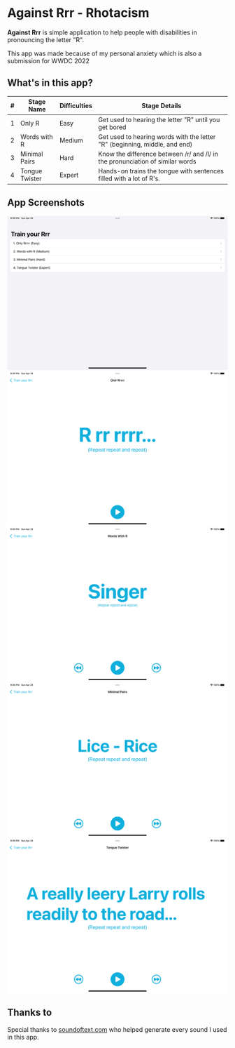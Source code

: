 # Against Rrr - Rhotacism

**Against Rrr** is simple application to help people with disabilities in pronouncing the letter "R".

This app was made because of my personal anxiety which is also a submission for WWDC 2022

## What's in this app?

| # | Stage Name        | Difficulties  | Stage Details                                                                 |
| - | ----------------- | ------------- | ----------------------------------------------------------------------------- |
| 1 | Only R            | Easy          | Get used to hearing the letter "R" until you get bored                        |
| 2 | Words with R      | Medium        | Get used to hearing words with the letter "R" (beginning, middle, and end)    |
| 3 | Minimal Pairs     | Hard          | Know the difference between /r/ and /l/ in the pronunciation of similar words |
| 4 | Tongue Twister    | Expert        | Hands-on trains the tongue with sentences filled with a lot of R's.           |


## App Screenshots

![Main Menu](/Resources/AppScreenshot/1.%20Main%20Menu.png?raw=true "Main Menu")
![Stage Easy](/Resources/AppScreenshot/2.%20Stage%20Easy.png?raw=true "Stage Easy")
![Stage Medium](/Resources/AppScreenshot/3.%20Stage%20Medium.png?raw=true "Stage Medium")
![Stage Hard](/Resources/AppScreenshot/4.%20Stage%20Hard.png?raw=true "Stage Hard")
![Stage Expert](/Resources/AppScreenshot/5.%20Stage%20Expert.png?raw=true "Stage Expert")


## Thanks to

Special thanks to [soundoftext.com](https://soundoftext.com/) who helped generate every sound I used in this app.
